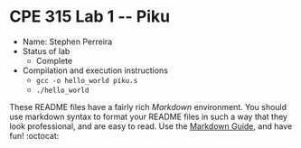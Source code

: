 # CPE 315 Lab 1 -- Piku

* Name: Stephen Perreira
* Status of lab
  * Complete
* Compilation and execution instructions
  * `gcc -o hello_world piku.s`
  * `./hello_world`

These README files have a fairly rich _Markdown_ environment. You should use
markdown syntax to format your README files in such a way that they look
professional, and are easy to read. Use the 
[Markdown Guide](https://guides.github.com/features/mastering-markdown/), and
have fun! :octocat:

